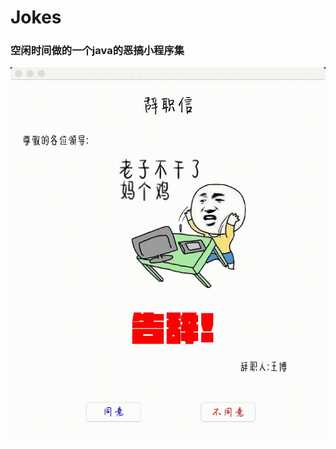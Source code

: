 # Jokes

### 空闲时间做的一个java的恶搞小程序集

![辞职信恶搞小程序](https://github.com/Aman748/Photos/blob/master/Joke_1.gif)